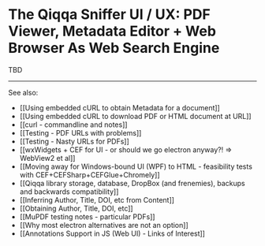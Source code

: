 # The Qiqqa Sniffer UI / UX: PDF Viewer, Metadata Editor + Web Browser As Web Search Engine

TBD


----

See also:
- [[Using embedded cURL to obtain Metadata for a document]]
- [[Using embedded cURL to download PDF or HTML document at URL]]
- [[curl - commandline and notes]]
- [[Testing - PDF URLs with problems]]
- [[Testing - Nasty URLs for PDFs]]
- [[wxWidgets + CEF for UI - or should we go electron anyway⁈ ⇒ WebView2 et al]]
- [[Moving away for Windows-bound UI (WPF) to HTML - feasibility tests with CEF+CEFSharp+CEFGlue+Chromely]]
- [[Qiqqa library storage, database, DropBox (and frenemies), backups and backwards compatibility]]
- [[Inferring Author, Title, DOI, etc from Content]]
- [[Obtaining Author, Title, DOI, etc]]
- [[MuPDF testing notes - particular PDFs]]
- [[Why most electron alternatives are not an option]]
- [[Annotations Support in JS (Web UI) - Links of Interest]]
